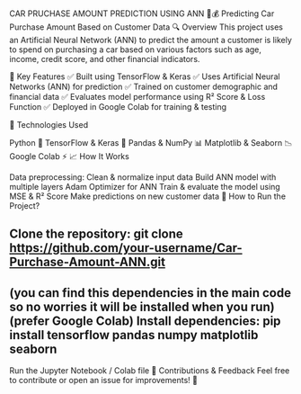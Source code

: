 CAR PRUCHASE AMOUNT PREDICTION USING ANN 🚗💰
Predicting Car Purchase Amount Based on Customer Data
🔍 Overview
This project uses an Artificial Neural Network (ANN) to predict the amount a customer is likely to spend on purchasing a car based on various factors such as age, income, credit score, and other financial indicators.

📌 Key Features
✅ Built using TensorFlow & Keras
✅ Uses Artificial Neural Networks (ANN) for prediction
✅ Trained on customer demographic and financial data
✅ Evaluates model performance using R² Score & Loss Function
✅ Deployed in Google Colab for training & testing

🔧 Technologies Used

Python 🐍
TensorFlow & Keras 🧠
Pandas & NumPy 📊
Matplotlib & Seaborn 📉
Google Colab ⚡
📈 How It Works

Data preprocessing: Clean & normalize input data
Build ANN model with multiple layers
Adam Optimizer for ANN
Train & evaluate the model using MSE & R² Score
Make predictions on new customer data
🚀 How to Run the Project?

Clone the repository:
git clone https://github.com/your-username/Car-Purchase-Amount-ANN.git
---------------------------------------------------
(you can find this dependencies in the main code so no worries it will be installed when you run)
(prefer Google Colab)
Install dependencies:
pip install tensorflow pandas numpy matplotlib seaborn
-----------------------------
Run the Jupyter Notebook / Colab file
📢 Contributions & Feedback
Feel free to contribute or open an issue for improvements! 🌟

